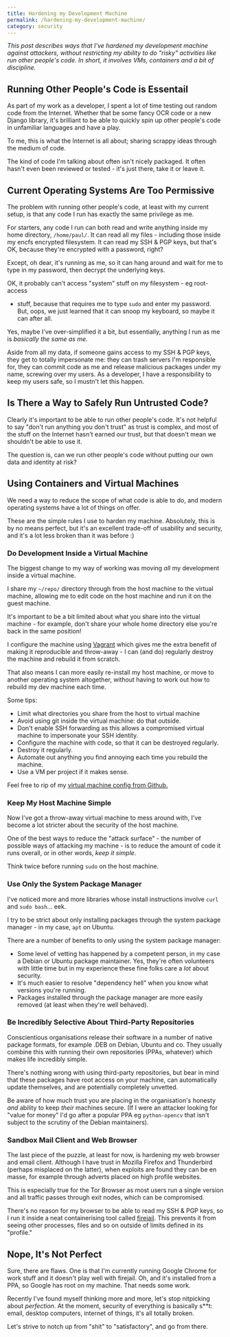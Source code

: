 ```yaml
---
title: Hardening my Development Machine
permalink: /hardening-my-development-machine/
category: security
---
```


*This post describes ways that I've hardened my development machine against
attackers, without restricting my ability to do "risky" activities like
run other people's code. In short, it involves VMs, containers and a bit of
discipline.*

## Running Other People's Code is Essentail

As part of my work as a developer, I spent a lot of time testing out random
code from the Internet. Whether that be some fancy OCR code or a new Django
library, it's brilliant to be able to quickly spin up other people's code in
unfamiliar languages and have a play.

To me, this is what the Internet is all about; sharing scrappy ideas through
the medium of code.

The kind of code I'm talking about often isn't nicely packaged. It often hasn't
even been reviewed or tested - it's just there, take it or leave it.

## Current Operating Systems Are Too Permissive

The problem with running other people's code, at least with my current setup,
is that any code I run has exactly the same privilege as me.

For starters, any code I run can both read and write anything inside my home
directory, `/home/paul/`. It can read all my files - including those inside my
encfs encrypted filesystem. It can read my SSH & PGP keys, but that's OK,
because they're encrypted with a password, right?

Except, oh dear, it's running as me, so it can hang around and wait for me to
type in my password, then decrypt the underlying keys.

OK, it probably can't access "system" stuff on my filesystem - eg root-access
- stuff, because that requires me to type `sudo` and enter my password. But,
oops, we just learned that it can snoop my keyboard, so maybe it can after all.

Yes, maybe I've over-simplified it a bit, but essentially, anything I run as
me is *basically the same as me*.

Aside from all my data, if someone gains access to my SSH & PGP keys, they get
to totally impersonate me: they can trash servers I'm responsible for, they
can commit code as me and release malicious packages under my name, screwing
over my users.  As a developer, I have a responsibility to keep my users safe,
so I mustn't let this happen.

## Is There a Way to Safely Run Untrusted Code?

Clearly it's important to be able to run other people's code. It's not helpful
to say "don't run anything you don't trust" as trust is complex, and most of
the stuff on the Internet hasn't earned our trust, but that doesn't mean we
shouldn't be able to use it.

The question is, can we run other people's code without putting our own
data and identity at risk?

## Using Containers and Virtual Machines

We need a way to reduce the scope of what code is able to do, and modern
operating systems have a lot of things on offer.

These are the simple rules I use to harden my machine. Absolutely, this is by
no means perfect, but it's an excellent trade-off of usability and security,
and it's a lot less broken than it was before :)

### Do Development Inside a Virtual Machine

The biggest change to my way of working was moving *all* my development inside
a virtual machine.

I share my `~/repo/` directory through from the host machine to the virtual
machine, allowing me to edit code on the host machine and run it on the guest
machine.

It's important to be a bit limited about what you share into the virtual
machine - for example, don't share your whole home directory else you're
back in the same position!

I configure the machine using [Vagrant][vagrant] which gives me the extra
benefit of making it reproducible and throw-away - I can (and do) regularly
destroy the machine and rebuild it from scratch.

That also means I can more easily re-install my host machine, or move to
another operating system altogether, without having to work out how to rebuild
my dev machine each time.

Some tips:

- Limit what directories you share from the host to virtual machine
- Avoid using git inside the virtual machine: do that outside.
- Don't enable SSH forwarding as this allows a compromised virtual machine
  to impersonate your SSH identity.
- Configure the machine with code, so that it can be destroyed regularly.
- Destroy it regularly.
- Automate out anything you find annoying each time you rebuild the machine.
- Use a VM per project if it makes sense.

Feel free to rip of my [virtual machine config from Github.][github-vm-config]

### Keep My Host Machine Simple

Now I've got a throw-away virtual machine to mess around with, I've become a
lot stricter about the security of the host machine.

One of the best ways to reduce the "attack surface" - the number of possible
ways of attacking my machine - is to reduce the amount of code it runs overall,
or in other words, *keep it simple*.

Think twice before running `sudo` on the host machine.

### Use Only the System Package Manager

I've noticed more and more libraries whose install
instructions involve `curl` and `sudo bash`... eek.

I try to be strict about only installing packages through the system package
manager - in my case, `apt` on Ubuntu.

There are a number of benefits to only using the system package manager:

- Some level of vetting has happened by a competent person, in my case a Debian
  or Ubuntu package maintainer. Yes, they're often volunteers with little time
  but in my experience these fine folks care a *lot* about security.
- It's much easier to resolve "dependency hell" when you know what versions
  you're running.
- Packages installed through the package manager are more easily removed (at
  least when they're well behaved).

### Be Incredibly Selective About Third-Party Repositories

Conscientious organisations release their software in a number of native
package formats, for example .DEB on Debian, Ubuntu and co. They usually
combine this with running their own repositories (PPAs, whatever) which makes
life incredibly simple.

There's nothing wrong with using third-party repositories, but bear in mind
that these packages have root access on your machine, can automatically update
themselves, and are potentially completely unvetted.

Be aware of how much trust you are placing in the organisation's honesty *and*
ability to keep *their* machines secure. (If I were an attacker looking for
"value for money" I'd go after a popular PPA eg `python-opencv` that isn't
subject to the scrutiny of the Debian maintainers).

### Sandbox Mail Client and Web Browser

The last piece of the puzzle, at least for now, is hardening my web browser and
email client. Although I have trust in Mozilla Firefox and Thunderbird (perhaps
misplaced on the latter), when exploits are found they can be en masse,
for example through adverts placed on high profile websites.

This is especially true for the Tor Browser as most users run a single
version and all traffic passes through exit nodes, which can be compromised.

There's no reason for my browser to be able to read my SSH & PGP keys, so I run
it inside a neat containerising tool called [firejail][firejail]. This prevents it
from seeing other processes, files and so on outside of limits defined in its
"profile."

## Nope, It's Not Perfect

Sure, there are flaws. One is that I'm currently running Google Chrome for
work stuff and it doesn't play well with firejail. Oh, and it's installed from
a PPA, so Google has root on my machine. That needs some work.

Recently I've found myself thinking more and more, let's stop nitpicking
about *perfection*. At the moment, security of everything is basically s**t:
email, desktop computers, internet of things, it's all totally broken.

Let's strive to notch up from "shit" to "satisfactory", and go from there.


[vagrant]: https://www.vagrantup.com/downloads.html
[github-vm-config]: https://github.com/paulfurley/pauls-development-virtual-machine
[firejail]: https://firejail.wordpress.com/

